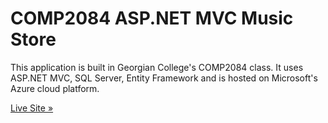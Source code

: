 <h1>COMP2084 ASP.NET MVC Music Store</h1>

<p>This application is built in Georgian College's COMP2084 class.  It uses ASP.NET MVC, SQL Server,
Entity Framework and is hosted on Microsoft's Azure cloud platform.</p>

 <p><a href="https://musicmvcstore.azurewebsites.net/" class="btn btn-primary btn-lg">Live Site &raquo;</a></p>